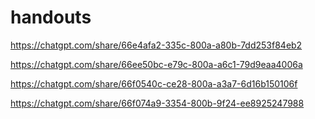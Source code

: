 # handouts

https://chatgpt.com/share/66e4afa2-335c-800a-a80b-7dd253f84eb2


https://chatgpt.com/share/66ee50bc-e79c-800a-a6c1-79d9eaa4006a


https://chatgpt.com/share/66f0540c-ce28-800a-a3a7-6d16b150106f

https://chatgpt.com/share/66f074a9-3354-800b-9f24-ee8925247988
